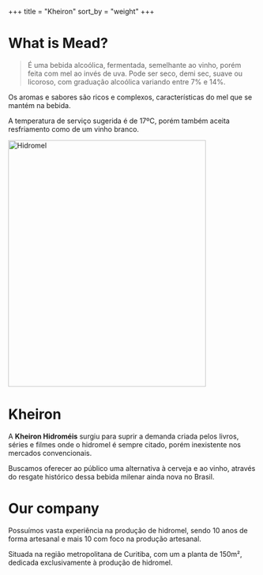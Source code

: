 +++
title = "Kheiron"
sort_by = "weight"
+++

# What is Mead?

> É uma bebida alcoólica, fermentada, semelhante ao vinho, porém feita com mel ao invés de uva. Pode ser seco, demi sec, suave ou licoroso, com graduação alcoólica variando entre 7% e 14%.

Os aromas e sabores são ricos e complexos, características do mel que se mantém na bebida.

A temperatura de serviço sugerida é de 17ºC, porém também aceita resfriamento como de um vinho branco.

<img src="/hidromel_mesa.jpeg" alt="Hidromel" width="400" height="500">

# Kheiron

A **Kheiron Hidroméis** surgiu para suprir a demanda criada pelos livros, séries e filmes onde o hidromel é sempre citado, porém inexistente nos mercados convencionais.

Buscamos oferecer ao público uma alternativa à cerveja e ao vinho, através do resgate histórico dessa bebida milenar ainda nova no Brasil.

# Our company

Possuímos vasta experiência na produção de hidromel, sendo 10 anos de forma artesanal e mais 10 com foco na produção artesanal.

Situada na região metropolitana de Curitiba, com um a planta de 150m², dedicada exclusivamente à produção de hidromel.